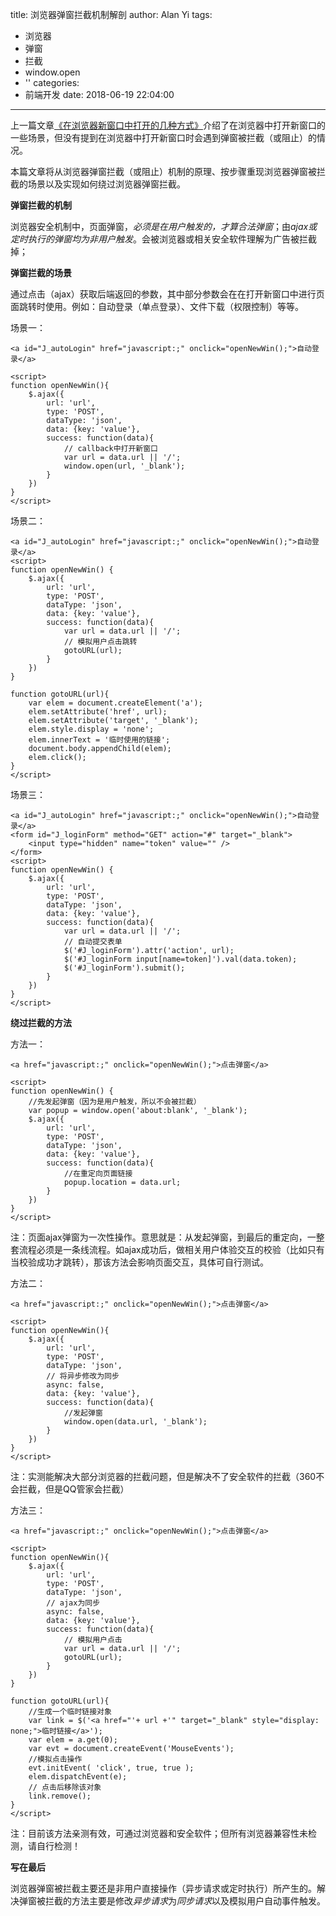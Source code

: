 title: 浏览器弹窗拦截机制解剖
author: Alan Yi
tags:
  - 浏览器
  - 弹窗
  - 拦截
  - window.open
  - ''
categories:
  - 前端开发
date: 2018-06-19 22:04:00
---
上一篇文章[《在浏览器新窗口中打开的几种方式》](/blog/open-a-new-window-in-the-browser/)介绍了在浏览器中打开新窗口的一些场景，但没有提到在浏览器中打开新窗口时会遇到弹窗被拦截（或阻止）的情况。

本篇文章将从浏览器弹窗拦截（或阻止）机制的原理、按步骤重现浏览器弹窗被拦截的场景以及实现如何绕过浏览器弹窗拦截。

**弹窗拦截的机制**

浏览器安全机制中，页面弹窗，*必须是在用户触发的，才算合法弹窗*；由*ajax或定时执行的弹窗均为非用户触发*。会被浏览器或相关安全软件理解为广告被拦截掉；

**弹窗拦截的场景**

通过点击（ajax）获取后端返回的参数，其中部分参数会在在打开新窗口中进行页面跳转时使用。例如：自动登录（单点登录）、文件下载（权限控制）等等。

场景一：

```
<a id="J_autoLogin" href="javascript:;" onclick="openNewWin();">自动登录</a>

<script>
function openNewWin(){
    $.ajax({
        url: 'url',
        type: 'POST',
        dataType: 'json',
        data: {key: 'value'},
        success: function(data){
            // callback中打开新窗口
            var url = data.url || '/';
            window.open(url, '_blank');
        }
    })
}    
</script>
```

场景二：

```
<a id="J_autoLogin" href="javascript:;" onclick="openNewWin();">自动登录</a>
<script>
function openNewWin() {
    $.ajax({
        url: 'url',
        type: 'POST',
        dataType: 'json',
        data: {key: 'value'},
        success: function(data){
            var url = data.url || '/';
            // 模拟用户点击跳转
            gotoURL(url);
        }
    })
}

function gotoURL(url){
    var elem = document.createElement('a');
    elem.setAttribute('href', url);
    elem.setAttribute('target', '_blank');
    elem.style.display = 'none';
    elem.innerText = '临时使用的链接';
    document.body.appendChild(elem);
    elem.click();
}
</script>
```

场景三：

```
<a id="J_autoLogin" href="javascript:;" onclick="openNewWin();">自动登录</a>
<form id="J_loginForm" method="GET" action="#" target="_blank">
	<input type="hidden" name="token" value="" />
</form>
<script>
function openNewWin() {
    $.ajax({
        url: 'url',
        type: 'POST',
        dataType: 'json',
        data: {key: 'value'},
        success: function(data){
            var url = data.url || '/';
            // 自动提交表单
            $('#J_loginForm').attr('action', url);
            $('#J_loginForm input[name=token]').val(data.token);
            $('#J_loginForm').submit();
        }
    })
}
</script>
```


**绕过拦截的方法**

方法一：

```
<a href="javascript:;" onclick="openNewWin();">点击弹窗</a>

<script>
function openNewWin() {
	//先发起弹窗（因为是用户触发，所以不会被拦截）
    var popup = window.open('about:blank', '_blank');  
    $.ajax({
        url: 'url',
        type: 'POST',
        dataType: 'json',
        data: {key: 'value'},
        success: function(data){
        	//在重定向页面链接
            popup.location = data.url;
        }
    })
}    
</script>
```

注：页面ajax弹窗为一次性操作。意思就是：从发起弹窗，到最后的重定向，一整套流程必须是一条线流程。如ajax成功后，做相关用户体验交互的校验（比如只有当校验成功才跳转），那该方法会影响页面交互，具体可自行测试。

方法二：

```
<a href="javascript:;" onclick="openNewWin();">点击弹窗</a>

<script>
function openNewWin(){
    $.ajax({
        url: 'url',
        type: 'POST',
        dataType: 'json',
        // 将异步修改为同步
        async: false,  
        data: {key: 'value'},
        success: function(data){
        	//发起弹窗
            window.open(data.url, '_blank');  
        }
    })
}    
</script>
```

注：实测能解决大部分浏览器的拦截问题，但是解决不了安全软件的拦截（360不会拦截，但是QQ管家会拦截）

方法三：

```
<a href="javascript:;" onclick="openNewWin();">点击弹窗</a>

<script>
function openNewWin(){
    $.ajax({
        url: 'url',
        type: 'POST',
        dataType: 'json',
        // ajax为同步
        async: false,
        data: {key: 'value'},
        success: function(data){
        	// 模拟用户点击
            var url = data.url || '/';
            gotoURL(url);
        }
    })
}    

function gotoURL(url){
    //生成一个临时链接对象
    var link = $('<a href="'+ url +'" target="_blank" style="display: none;">临时链接</a>'); 
    var elem = a.get(0);
    var evt = document.createEvent('MouseEvents');
    //模拟点击操作
    evt.initEvent( 'click', true, true );
    elem.dispatchEvent(e);
    // 点击后移除该对象
    link.remove();
}
</script>
```

注：目前该方法亲测有效，可通过浏览器和安全软件；但所有浏览器兼容性未检测，请自行检测！

**写在最后**

浏览器弹窗被拦截主要还是非用户直接操作（异步请求或定时执行）所产生的。解决弹窗被拦截的方法主要是修改*异步请求*为*同步请求*以及模拟用户自动事件触发。

